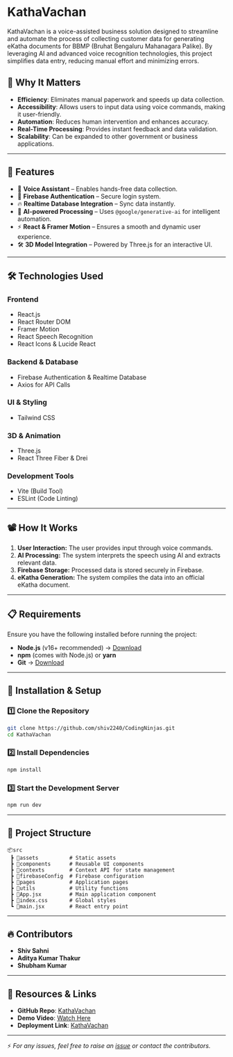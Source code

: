 # KathaVachan

KathaVachan is a voice-assisted business solution designed to streamline and automate the process of collecting customer data for generating eKatha documents for BBMP (Bruhat Bengaluru Mahanagara Palike). By leveraging AI and advanced voice recognition technologies, this project simplifies data entry, reducing manual effort and minimizing errors.

## 🌟 Why It Matters
- **Efficiency**: Eliminates manual paperwork and speeds up data collection.
- **Accessibility**: Allows users to input data using voice commands, making it user-friendly.
- **Automation**: Reduces human intervention and enhances accuracy.
- **Real-Time Processing**: Provides instant feedback and data validation.
- **Scalability**: Can be expanded to other government or business applications.

---

## 📌 Features
- 🎤 **Voice Assistant** – Enables hands-free data collection.
- 🔑 **Firebase Authentication** – Secure login system.
- 🔥 **Realtime Database Integration** – Sync data instantly.
- 🤖 **AI-powered Processing** – Uses `@google/generative-ai` for intelligent automation.
- ⚡ **React & Framer Motion** – Ensures a smooth and dynamic user experience.
- 🛠 **3D Model Integration** – Powered by Three.js for an interactive UI.

---

## 🛠️ Technologies Used

### **Frontend**
- React.js
- React Router DOM
- Framer Motion
- React Speech Recognition
- React Icons & Lucide React

### **Backend & Database**
- Firebase Authentication & Realtime Database
- Axios for API Calls

### **UI & Styling**
- Tailwind CSS

### **3D & Animation**
- Three.js
- React Three Fiber & Drei

### **Development Tools**
- Vite (Build Tool)
- ESLint (Code Linting)

---

## 📽️ How It Works
1. **User Interaction:** The user provides input through voice commands.
2. **AI Processing:** The system interprets the speech using AI and extracts relevant data.
3. **Firebase Storage:** Processed data is stored securely in Firebase.
4. **eKatha Generation:** The system compiles the data into an official eKatha document.

---

## 📋 Requirements

Ensure you have the following installed before running the project:

- **Node.js** (v16+ recommended) → [Download](https://nodejs.org/)
- **npm** (comes with Node.js) or **yarn**
- **Git** → [Download](https://git-scm.com/)

---

## 🚀 Installation & Setup

### 1️⃣ Clone the Repository
```sh
git clone https://github.com/shiv2240/CodingNinjas.git
cd KathaVachan
```

### 2️⃣ Install Dependencies
```sh
npm install
```

### 3️⃣ Start the Development Server
```sh
npm run dev
```

---

## 📂 Project Structure
```
📦src
 ┣ 📂assets          # Static assets
 ┣ 📂components      # Reusable UI components
 ┣ 📂contexts        # Context API for state management
 ┣ 📂firebaseConfig  # Firebase configuration
 ┣ 📂pages           # Application pages
 ┣ 📂utils           # Utility functions
 ┣ 📜App.jsx         # Main application component
 ┣ 📜index.css       # Global styles
 ┗ 📜main.jsx        # React entry point
```

---

## 🔥 Contributors
- **Shiv Sahni**  
- **Aditya Kumar Thakur**  
- **Shubham Kumar**  

---

## 📎 Resources & Links
- **GitHub Repo**: [KathaVachan](https://github.com/shiv2240/CodingNinjas)  
- **Demo Video**: [Watch Here](#)
- **Deployment Link**: [KathaVachan](https://kathavachan.netlify.app/)

---

⚡ *For any issues, feel free to raise an [issue](https://github.com/shiv2240/CodingNinjas/issues) or contact the contributors.*
